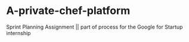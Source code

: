 # A-private-chef-platform
Sprint Planning Assignment || part of process for the Google for Startup internship
